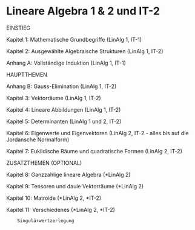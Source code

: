 # Lineare Algebra 1 & 2 und IT-2



EINSTIEG

Kapitel 1: Mathematische Grundbegriffe (LinAlg 1, IT-1)

Kapitel 2: Ausgewählte Algebraische Strukturen (LinAlg 1, IT-2)

Anhang A: Vollständige Induktion (LinAlg 1, IT-1)

HAUPTTHEMEN

Anhang B: Gauss-Elimination (LinAlg 1, IT-2)

Kapitel 3: Vektorräume (LinAlg 1, IT-2)

Kapitel 4: Lineare Abbildungen (LinAlg 1, IT-2)

Kapitel 5: Determinanten (LinAlg 1 und 2, IT-2)

Kapitel 6: Eigenwerte und Eigenvektoren (LinAlg 2, IT-2 - alles bis auf die Jordansche Normalform)

Kapitel 7: Euklidische Räume und quadratische Formen (LinAlg 2, IT-2)

ZUSATZTHEMEN (OPTIONAL)

Kapitel 8: Ganzzahlige lineare Algebra (*LinAlg 2)

Kapitel 9: Tensoren und daule Vektorräume (*LinAlg 2)

Kapitel 10: Matroide (*LinAlg 2, *IT-2)

Kapitel 11: Verschiedenes (*LinAlg 2, *IT-2)

		Singulärwertzerlegung
